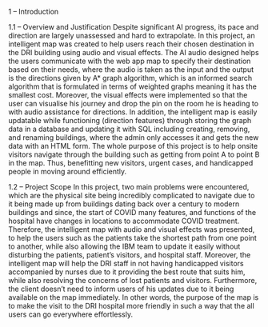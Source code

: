 1 – Introduction 

1.1 – Overview and Justification 
Despite significant AI progress, its pace and direction are largely unassessed and hard to extrapolate. In this project, an intelligent map was created to help users reach their chosen destination in the DRI building using audio and visual effects. The AI audio designed helps the users communicate with the web app map to specify their destination based on their needs, where the audio is taken as the input and the output is the directions given by A* graph algorithm, which is an informed search algorithm that is formulated in terms of weighted graphs meaning it has the smallest cost. Moreover, the visual effects were implemented so that the user can visualise his journey and drop the pin on the room he is heading to with audio assistance for directions. In addition, the intelligent map is easily updatable while functioning (direction features) through storing the graph data in a database and updating it with SQL including creating, removing, and renaming buildings, where the admin only accesses it and gets the new data with an HTML form. The whole purpose of this project is to help onsite visitors navigate through the building such as getting from point A to point B in the map. Thus, benefitting new visitors, urgent cases, and handicapped people in moving around efficiently.  


1.2 – Project Scope 
 In this project, two main problems were encountered, which are the physical site being incredibly complicated to navigate due to it being made up from buildings dating back over a century to modern buildings and since, the start of COVID many features, and functions of the hospital have changes in locations to accommodate COVID treatment. Therefore, the intelligent map with audio and visual effects was presented, to help the users such as the patients take the shortest path from one point to another, while also allowing the IBM team to update it easily without disturbing the patients, patient’s visitors, and hospital staff. Moreover, the intelligent map will help the DRI staff in not having handicapped visitors accompanied by nurses due to it providing the best route that suits him, while also resolving the concerns of lost patients and visitors. Furthermore, the client doesn’t need to inform users of his updates due to it being available on the map immediately. In other words, the purpose of the map is to make the visit to the DRI hospital more friendly in such a way that the all users can go everywhere effortlessly.
